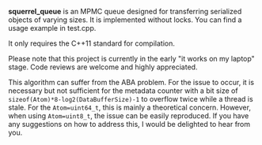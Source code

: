 **squerrel_queue** is an MPMC queue designed for transferring serialized objects of varying sizes. It is implemented without locks. You can find a usage example in test.cpp.

It only requires the C++11 standard for compilation.

Please note that this project is currently in the early "it works on my laptop" stage. Code reviews are welcome and highly appreciated.

This algorithm can suffer from the ABA problem. For the issue to occur, it is necessary but not sufficient for the metadata counter with a bit size of `sizeof(Atom)*8-log2(DataBufferSize)-1` to overflow twice while a thread is stale. For the `Atom=uint64_t`, this is mainly a theoretical concern. However, when using `Atom=uint8_t`, the issue can be easily reproduced. If you have any suggestions on how to address this, I would be delighted to hear from you.
